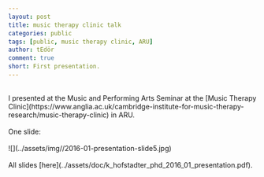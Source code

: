 ```yaml
---
layout: post
title: music therapy clinic talk
categories: public
tags: [public, music therapy clinic, ARU]
author: tEdör
comment: true
short: First presentation.
---
```

<br>
I presented at the Music and Performing Arts Seminar at the [Music Therapy Clinic](https://www.anglia.ac.uk/cambridge-institute-for-music-therapy-research/music-therapy-clinic) in ARU.
<br>
<br>
One slide:
<br>
<br>
![](../assets/img//2016-01-presentation-slide5.jpg)
<br>
<br>
All slides [here](../assets/doc/k_hofstadter_phd_2016_01_presentation.pdf).

